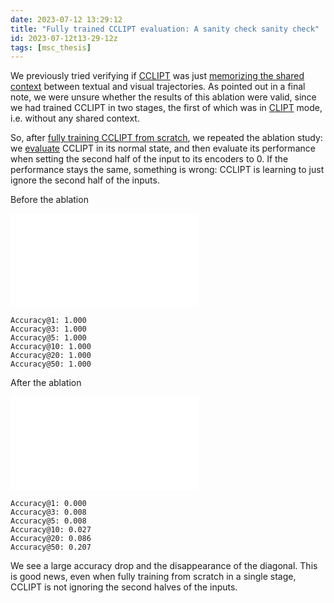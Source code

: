 ```yaml
---
date: 2023-07-12 13:29:12
title: "Fully trained CCLIPT evaluation: A sanity check sanity check"
id: 2023-07-12t13-29-12z
tags: [msc_thesis]
---
```


We previously tried verifying if [CCLIPT](./2023-07-11t11-38-00z.md) was just
[memorizing the shared context](./2023-07-11t12-32-21z.md) between textual and
visual trajectories. As pointed out in a final note, we were unsure whether the
results of this ablation were valid, since we had trained CCLIPT in two stages,
the first of which was in [CLIPT](./2023-07-10t16-36-37z.md) mode, i.e. without
any shared context.

So, after [fully training CCLIPT from scratch](./2023-07-12t13-47-41z.md), we
repeated the ablation study: we [evaluate](./2023-07-10t18-29-00z.md) CCLIPT in
its normal state, and then evaluate its performance when setting the second half
of the input to its encoders to 0. If the performance stays the same, something
is wrong: CCLIPT is learning to just ignore the second half of the inputs.

Before the ablation

![full cclipt eval](full_cclipt_eval.pdf)

```plaintext
Accuracy@1: 1.000
Accuracy@3: 1.000
Accuracy@5: 1.000
Accuracy@10: 1.000
Accuracy@20: 1.000
Accuracy@50: 1.000
```

After the ablation

![full cclipt eval ablated](full_cclipt_eval_ablated.pdf)

```plaintext
Accuracy@1: 0.000
Accuracy@3: 0.008
Accuracy@5: 0.008
Accuracy@10: 0.027
Accuracy@20: 0.086
Accuracy@50: 0.207
```

We see a large accuracy drop and the disappearance of the diagonal. This is good
news, even when fully training from scratch in a single stage, CCLIPT is not
ignoring the second halves of the inputs.
